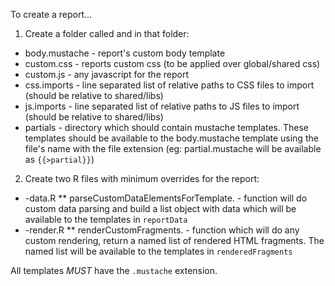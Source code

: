 To create a report...

1. Create a folder called <reportName> and in that folder:
* body.mustache - report's custom body template
* custom.css - reports custom css (to be applied over global/shared css)
* custom.js - any javascript for the report
* css.imports - line separated list of relative paths to CSS files to import (should be relative to shared/libs)
* js.imports - line separated list of relative paths to JS files to import (should be relative to shared/libs)
* partials - directory which should contain mustache templates. These templates should be available to the body.mustache template using the file's name with the file extension (eg: partial.mustache will be available as `{{>partial}}`)
2. Create two R files with minimum overrides for the report:
* <reportName>-data.R
** parseCustomDataElementsForTemplate.<reportName> - function will do custom data parsing and build a list object with data which will be available to the templates in `reportData`
* <reportName>-render.R
** renderCustomFragments.<reportName> - function which will do any custom rendering, return a named list of rendered HTML fragments. The named list will be available to the templates in `renderedFragments`

All templates *MUST* have the `.mustache` extension.